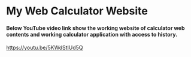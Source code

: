 # My Web Calculator Website
#### Below YouTube video link show the working website of calculator web contents and working calculator application with access to history.
https://youtu.be/5KWdStlUd5Q